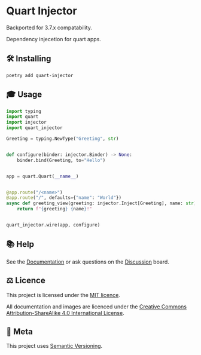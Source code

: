 # Quart Injector

Backported for 3.7.x compatability.


<p class="lead">
Dependency injecetion for quart apps.
</p>

## 🛠 Installing

```
poetry add quart-injector
```

## 🎓 Usage

```py
import typing
import quart
import injector
import quart_injector

Greeting = typing.NewType("Greeting", str)


def configure(binder: injector.Binder) -> None:
    binder.bind(Greeting, to="Hello")


app = quart.Quart(__name__)


@app.route("/<name>")
@app.route("/", defaults={"name": "World"})
async def greeting_view(greeting: injector.Inject[Greeting], name: str) -> str:
    return f"{greeting} {name}!"


quart_injector.wire(app, configure)
```

## 📚 Help

See the [Documentation][docs] or ask questions on the [Discussion][discussions] board.

## ⚖️ Licence

This project is licensed under the [MIT licence][mit_licence].

All documentation and images are licenced under the 
[Creative Commons Attribution-ShareAlike 4.0 International License][cc_by_sa].

## 📝 Meta

This project uses [Semantic Versioning][semvar].

[docs]: https://quart-injector.artisan.io
[discussions]: https://github.com/orgs/artisanofcode/discussions
[mit_licence]: http://dan.mit-license.org/
[cc_by_sa]: https://creativecommons.org/licenses/by-sa/4.0/
[semvar]: http://semver.org/

